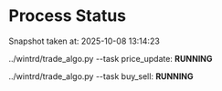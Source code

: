 # Process Status

Snapshot taken at: 2025-10-08 13:14:23

../wintrd/trade_algo.py --task price_update: **RUNNING**

../wintrd/trade_algo.py --task buy_sell: **RUNNING**

